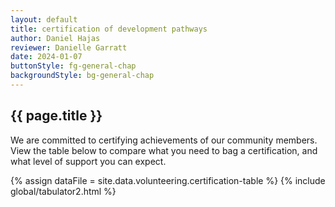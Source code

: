 ```yaml
---
layout: default
title: certification of development pathways
author: Daniel Hajas
reviewer: Danielle Garratt
date: 2024-01-07
buttonStyle: fg-general-chap
backgroundStyle: bg-general-chap
---
```


## {{ page.title }}

We are committed to certifying achievements of our community members.
View the table below to compare what you need to bag a certification, and what level of support you can expect.

{% assign dataFile = site.data.volunteering.certification-table %}
{% include global/tabulator2.html %}
